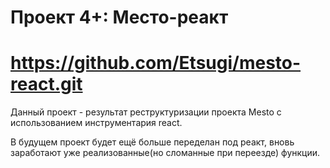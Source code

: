 # Проект 4+: Место-реакт

# https://github.com/Etsugi/mesto-react.git

Данный проект - результат реструктуризации проекта Mesto с использованием инструментария react.

В будущем проект будет ещё больше переделан под реакт, вновь заработают уже реализованные(но сломанные при переезде) функции.
